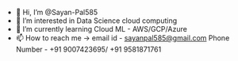 - 👋 Hi, I’m @Sayan-Pal585
- 👀 I’m interested in Data Science cloud computing
- 🌱 I’m currently learning Cloud ML - AWS/GCP/Azure
- 📫 How to reach me -> email id - sayanpal585@gmail.com
                         Phone Number - +91 9007423695/
                         +91 9581871761
<!---
Sayan-Pal585/Sayan-Pal585 is a ✨ special ✨ repository because its `README.md` (this file) appears on your GitHub profile.
You can click the Preview link to take a look at your changes.
--->
